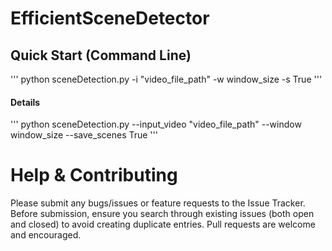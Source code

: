 # EfficientSceneDetector

## Quick Start (Command Line)
'''
python sceneDetection.py -i "video_file_path" -w window_size -s True
'''
#### Details
'''
python sceneDetection.py --input_video "video_file_path" --window window_size --save_scenes True
'''

# Help & Contributing
Please submit any bugs/issues or feature requests to the Issue Tracker. Before submission, ensure you search through existing issues (both open and closed) to avoid creating duplicate entries. Pull requests are welcome and encouraged. 
